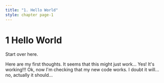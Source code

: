 ```yaml
---
title: "1. Hello World"
style: chapter page-1
---
```


# **1** Hello World

Start over here.

Here are my first thoughts. It seems that this might just work...
Yes! It's working!!!
Ok, now I'm checking that my new code works. I doubt it will... no, actually it should...